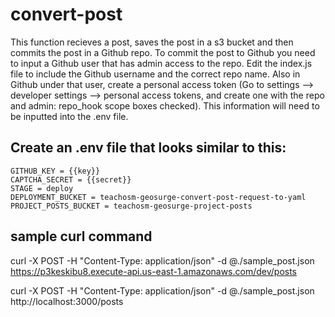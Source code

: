 # convert-post

This function recieves a post, saves the post in a s3 bucket and then commits the post in a Github repo. To commit the post to Github you need to input a Github user that has admin access to the repo. Edit the index.js file to include the Github username and the correct repo name. Also in Github under that user, create a personal access token (Go to settings --> developer settings --> personal access tokens, and create one with the repo and admin: repo_hook scope boxes checked). This information will need to be inputted into the .env file. 

## Create an .env file that looks similar to this:

```
GITHUB_KEY = {{key}}
CAPTCHA_SECRET = {{secret}}
STAGE = deploy
DEPLOYMENT_BUCKET = teachosm-geosurge-convert-post-request-to-yaml
PROJECT_POSTS_BUCKET = teachosm-geosurge-project-posts
```

## sample curl command

curl -X POST -H "Content-Type: application/json" -d @./sample_post.json https://p3keskibu8.execute-api.us-east-1.amazonaws.com/dev/posts


curl -X POST -H "Content-Type: application/json" -d @./sample_post.json http://localhost:3000/posts
